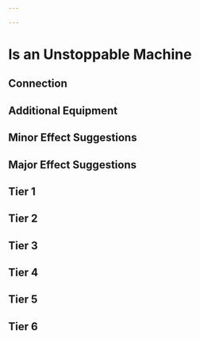 ```yaml
---

---
```


# Is an Unstoppable Machine


## Connection

## Additional Equipment

## Minor Effect Suggestions

## Major Effect Suggestions

## Tier 1


## Tier 2


## Tier 3


## Tier 4


## Tier 5


## Tier 6